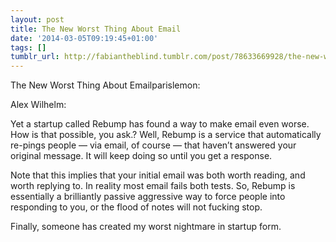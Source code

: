 ```yaml
---
layout: post
title: The New Worst Thing About Email
date: '2014-03-05T09:19:45+01:00'
tags: []
tumblr_url: http://fabiantheblind.tumblr.com/post/78633669928/the-new-worst-thing-about-email
---
```

The New Worst Thing About Emailparislemon:

Alex Wilhelm:


  Yet a startup called Rebump has found a way to make email even worse. How is that possible, you ask.? Well, Rebump is a service that automatically re-pings people — via email, of course — that haven’t answered your original message. It will keep doing so until you get a response.
  
  Note that this implies that your initial email was both worth reading, and worth replying to. In reality most email fails both tests. So, Rebump is essentially a brilliantly passive aggressive way to force people into responding to you, or the flood of notes will not fucking stop.


Finally, someone has created my worst nightmare in startup form.
